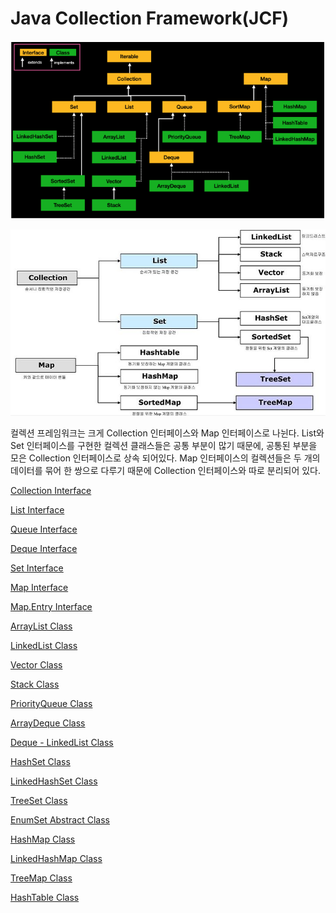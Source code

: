 # Java Collection Framework(JCF)

![Untitled](./images/Untitled.png)

![Untitled](./images/Untitled%201.png)

컬렉션 프레임워크는 크게 Collection 인터페이스와 Map 인터페이스로 나뉜다.
List와 Set 인터페이스를 구현한 컬렉션 클래스들은 공통 부분이 많기 때문에, 공통된 부분을 모은 Collection 인터페이스로 상속 되어있다.
Map 인터페이스의 컬렉션들은 두 개의 데이터를 묶어 한 쌍으로 다루기 때문에 Collection 인터페이스와 따로 분리되어 있다.

[Collection Interface](https://github.com/roqdkfwk/Computer-science/blob/main/Data%20Structure/Java%20Collection%20Framework(JCF)/Collection%20Interface.md)

[List Interface](https://github.com/roqdkfwk/Computer-science/blob/main/Data%20Structure/Java%20Collection%20Framework(JCF)/List%20Interface.md)

[Queue Interface](https://github.com/roqdkfwk/Computer-science/blob/main/Data%20Structure/Java%20Collection%20Framework(JCF)/Queue%20Interface.md)

[Deque Interface](https://github.com/roqdkfwk/Computer-science/blob/main/Data%20Structure/Java%20Collection%20Framework(JCF)/Deque%20Interface.md)

[Set Interface](https://github.com/roqdkfwk/Computer-science/blob/main/Data%20Structure/Java%20Collection%20Framework(JCF)/Set%20Interface.md)

[Map Interface](https://github.com/roqdkfwk/Computer-science/blob/main/Data%20Structure/Java%20Collection%20Framework(JCF)/Map%20Interface.md)

[Map.Entry Interface](https://github.com/roqdkfwk/Computer-science/blob/main/Data%20Structure/Java%20Collection%20Framework(JCF)/Map%20Entry%20Interface.md)

[ArrayList Class](https://github.com/roqdkfwk/Computer-science/blob/main/Data%20Structure/Java%20Collection%20Framework(JCF)/ArrayList%20Class.md)

[LinkedList Class](https://github.com/roqdkfwk/Computer-science/blob/main/Data%20Structure/Java%20Collection%20Framework(JCF)/LinkedList%20Class.md)

[Vector Class](https://github.com/roqdkfwk/Computer-science/blob/main/Data%20Structure/Java%20Collection%20Framework(JCF)/Vector%20Class.md)

[Stack Class](https://github.com/roqdkfwk/Computer-science/blob/main/Data%20Structure/Java%20Collection%20Framework(JCF)/Stack%20Class.md)

[PriorityQueue Class](https://github.com/roqdkfwk/Computer-science/blob/main/Data%20Structure/Java%20Collection%20Framework(JCF)/PriorityQueue%20Class.md)

[ArrayDeque Class](https://github.com/roqdkfwk/Computer-science/blob/main/Data%20Structure/Java%20Collection%20Framework(JCF)/ArrayDeque%20Class.md)

[Deque - LinkedList Class](https://github.com/roqdkfwk/Computer-science/blob/main/Data%20Structure/Java%20Collection%20Framework(JCF)/Deque%20-%20LinkedList%20Class.md)

[HashSet Class](https://github.com/roqdkfwk/Computer-science/blob/main/Data%20Structure/Java%20Collection%20Framework(JCF)/HashSet%20Class.md)

[LinkedHashSet Class](https://github.com/roqdkfwk/Computer-science/blob/main/Data%20Structure/Java%20Collection%20Framework(JCF)/LinkedHashSet%20Class.md)

[TreeSet Class](https://github.com/roqdkfwk/Computer-science/blob/main/Data%20Structure/Java%20Collection%20Framework(JCF)/TreeSet%20Class.md)

[EnumSet Abstract Class](https://github.com/roqdkfwk/Computer-science/blob/main/Data%20Structure/Java%20Collection%20Framework(JCF)/EnumSet%20Abstract%20Class.md)

[HashMap Class](https://github.com/roqdkfwk/Computer-science/blob/main/Data%20Structure/Java%20Collection%20Framework(JCF)/HashMap%20Class.md)

[LinkedHashMap Class](https://github.com/roqdkfwk/Computer-science/blob/main/Data%20Structure/Java%20Collection%20Framework(JCF)/LinkedHashMap%20Class.md)

[TreeMap Class](https://github.com/roqdkfwk/Computer-science/blob/main/Data%20Structure/Java%20Collection%20Framework(JCF)/TreeMap%20Class.md)

[HashTable Class](https://github.com/roqdkfwk/Computer-science/blob/main/Data%20Structure/Java%20Collection%20Framework(JCF)/HashTable%20Class.md)
